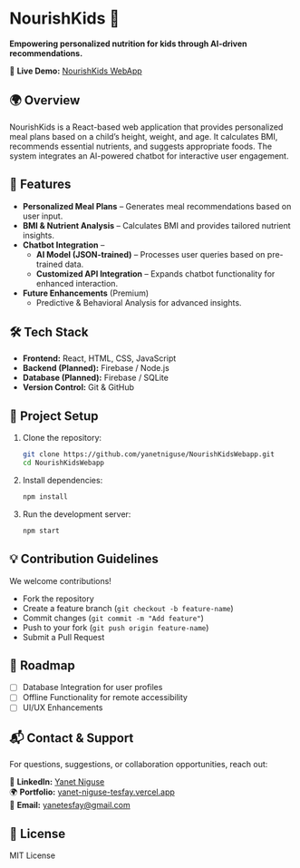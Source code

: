# NourishKids 🍎  

**Empowering personalized nutrition for kids through AI-driven recommendations.**  

🚀 **Live Demo:** [NourishKids WebApp](https://breakfree-nourishkids.vercel.app/)  

## 🌍 Overview  
NourishKids is a React-based web application that provides personalized meal plans based on a child’s height, weight, and age. It calculates BMI, recommends essential nutrients, and suggests appropriate foods. The system integrates an AI-powered chatbot for interactive user engagement.  

## 🚀 Features  
- **Personalized Meal Plans** – Generates meal recommendations based on user input.  
- **BMI & Nutrient Analysis** – Calculates BMI and provides tailored nutrient insights.  
- **Chatbot Integration** –  
  - **AI Model (JSON-trained)** – Processes user queries based on pre-trained data.  
  - **Customized API Integration** – Expands chatbot functionality for enhanced interaction.  
- **Future Enhancements** (Premium)  
  - Predictive & Behavioral Analysis for advanced insights.  

## 🛠️ Tech Stack  
- **Frontend:** React, HTML, CSS, JavaScript  
- **Backend (Planned):** Firebase / Node.js  
- **Database (Planned):** Firebase / SQLite  
- **Version Control:** Git & GitHub  

## 📂 Project Setup  
1. Clone the repository:  
   ```bash
   git clone https://github.com/yanetniguse/NourishKidsWebapp.git
   cd NourishKidsWebapp
2. Install dependencies:  
   ```bash
   npm install
   ```
3. Run the development server:  
   ```bash
   npm start
   ```

## 💡 Contribution Guidelines  
We welcome contributions!  
- Fork the repository  
- Create a feature branch (`git checkout -b feature-name`)  
- Commit changes (`git commit -m "Add feature"`)  
- Push to your fork (`git push origin feature-name`)  
- Submit a Pull Request  

## 📌 Roadmap  
- [ ] Database Integration for user profiles  
- [ ] Offline Functionality for remote accessibility  
- [ ] UI/UX Enhancements  

## 📬 Contact & Support  
For questions, suggestions, or collaboration opportunities, reach out:  

📩 **LinkedIn:** [Yanet Niguse](https://www.linkedin.com/in/yanetniguse7)  
🌍 **Portfolio:** [yanet-niguse-tesfay.vercel.app](https://yanet-niguse-tesfay.vercel.app/)  
📧 **Email:** [yanetesfay@gmail.com](mailto:yanetesfay@gmail.com)  

## 📄 License  
MIT License  
